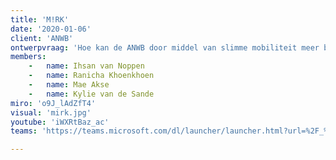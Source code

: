 ```yaml
---
title: 'M!RK'
date: '2020-01-06'
client: 'ANWB'
ontwerpvraag: 'Hoe kan de ANWB door middel van slimme mobiliteit meer betekenen voor jongeren met een lichamelijke beperking tussen de 18 en 25 jaar, zodat zij zonder moeite en gedoe van A naar B kunnen reizen?'
members:
    -   name: Ihsan van Noppen
    -   name: Ranicha Khoenkhoen
    -   name: Mae Akse
    -   name: Kylie van de Sande
miro: 'o9J_lAdZfT4'
visual: 'mirk.jpg'
youtube: 'iWXRtBaz_ac'
teams: 'https://teams.microsoft.com/dl/launcher/launcher.html?url=%2F_%23%2Fl%2Fchannel%2F19%3Aebceb7de5fa04c7e96d223b64e4a3bef%40thread.tacv2%2F2B%2520M!RK%3FgroupId%3D9de1bad9-5153-4a55-b11b-d7cad7e67836%26tenantId%3Dca6fbace-7cba-4d53-8681-a06284f7ff46&type=channel&deeplinkId=afda3fb7-aec0-4f2e-846a-d8be17224d3e&directDl=true&msLaunch=true&enableMobilePage=true&suppressPrompt=true'

---
```




